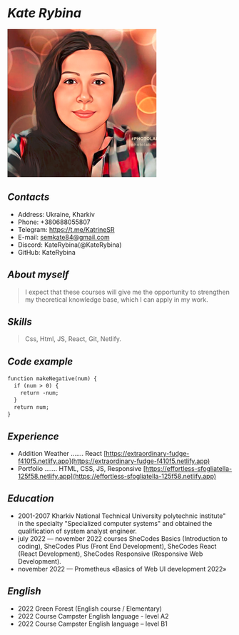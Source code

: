 # **_Kate Rybina_**

![Photo](./img/photo.png 'Photo')

## _Contacts_

- Address: Ukraine, Kharkiv
- Phone: +380688055807
- Telegram: https://t.me/KatrineSR
- E-mail: semkate84@gmail.com
- Discord: KateRybina(@KateRybina)
- GitHub: KateRybina

## _About myself_

> I expect that these courses will give me the opportunity to strengthen my theoretical knowledge base, which I can apply in my work.

## _Skills_

> Css, Html, JS, React, Git, Netlify.

## _Code example_

```
function makeNegative(num) {
  if (num > 0) {
    return -num;
  }
  return num;
}
```

## _Experience_

- Addition Weather ….... React
  [https://extraordinary-fudge-f410f5.netlify.app](https://extraordinary-fudge-f410f5.netlify.app)
- Portfolio ....... HTML, CSS, JS, Responsive
  [https://effortless-sfogliatella-125f58.netlify.app](https://effortless-sfogliatella-125f58.netlify.app)

## _Education_

- 2001-2007 Kharkiv National Technical University polytechnic institute" in the specialty "Specialized computer systems" and obtained the qualification of system analyst engineer.
- july 2022 — november 2022 courses SheCodes Basics (Introduction to coding), SheCodes Plus (Front End Development), SheCodes React (React Development), SheCodes Responsive (Responsive Web Development).
- november 2022 — Prometheus «Basics of Web UI development 2022»

## _English_

- 2022 Green Forest (English course / Elementary)
- 2022 Course Campster English language - level A2
- 2022 Course Campster English language – level В1
